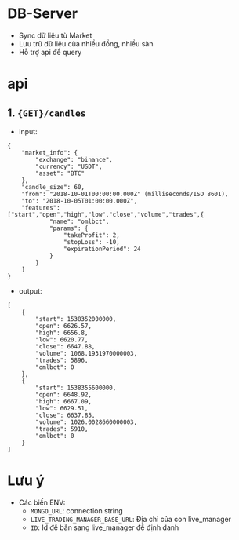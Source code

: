 # DB-Server
- Sync dữ liệu từ Market
- Lưu trữ dữ liệu của nhiều đồng, nhiều sàn
- Hỗ trợ api để query

# api 
## 1. `{GET}/candles`
- input:
```
{
    "market_info": {
        "exchange": "binance",
        "currency": "USDT",
        "asset": "BTC"
    },
    "candle_size": 60,
    "from": "2018-10-01T00:00:00.000Z" (milliseconds/ISO 8601),
    "to": "2018-10-05T01:00:00.000Z",
    "features": ["start","open","high","low","close","volume","trades",{
        	"name": "omlbct",
        	"params": {
        		"takeProfit": 2,
        		"stopLoss": -10,
        		"expirationPeriod": 24
        	}
        }
    ]
}
```
- output: 
```
[
    {
        "start": 1538352000000,
        "open": 6626.57,
        "high": 6656.8,
        "low": 6620.77,
        "close": 6647.88,
        "volume": 1068.1931970000003,
        "trades": 5896,
        "omlbct": 0
    },
    {
        "start": 1538355600000,
        "open": 6648.92,
        "high": 6667.09,
        "low": 6629.51,
        "close": 6637.85,
        "volume": 1026.0028660000003,
        "trades": 5910,
        "omlbct": 0
    }
]
```
# Lưu ý
- Các biến ENV:
    - `MONGO_URL`: connection string
    - `LIVE_TRADING_MANAGER_BASE_URL`: Địa chỉ của con live_manager
    - `ID`: Id để bắn sang live_manager để định danh